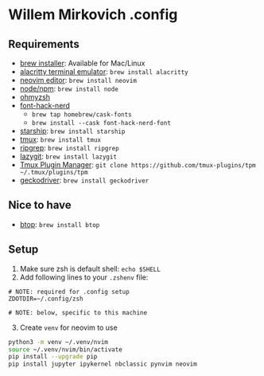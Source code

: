 # Willem Mirkovich .config

## Requirements

- [brew installer](https://brew.sh/): Available for Mac/Linux
- [alacritty terminal emulator](https://alacritty.org/): `brew install alacritty`
- [neovim editor](https://neovim.io/): `brew install neovim`
- [node/npm](TODO:): `brew install node`
- [ohmyzsh](https://github.com/ohmyzsh/ohmyzsh/wiki#welcome-to-oh-my-zsh)
- [font-hack-nerd](https://www.nerdfonts.com/)
    - `brew tap homebrew/cask-fonts`
    - `brew install --cask font-hack-nerd-font`
- [starship](https://starship.rs/): `brew install starship`
- [tmux](https://github.com/tmux/tmux): `brew install tmux`
- [ripgrep](https://github.com/BurntSushi/ripgrep): `brew install ripgrep`
- [lazygit](TODO:): `brew install lazygit`
- [Tmux Plugin Manager](https://github.com/tmux-plugins/tpm): `git clone https://github.com/tmux-plugins/tpm ~/.tmux/plugins/tpm`
- [geckodriver](https://github.com/mozilla/geckodriver): `brew install geckodriver`

## Nice to have

- [btop](https://github.com/aristocratos/btop): `brew install btop`

## Setup

1. Make sure zsh is default shell: `echo $SHELL`
2. Add following lines to your `.zshenv` file:
```
# NOTE: required for .config setup
ZDOTDIR=~/.config/zsh

# NOTE: below, specific to this machine
```
3. Create `venv` for neovim to use
```sh
python3 -m venv ~/.venv/nvim
source ~/.venv/nvim/bin/activate
pip install --upgrade pip
pip install jupyter ipykernel nbclassic pynvim neovim
```
